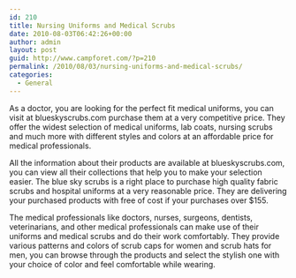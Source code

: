 ```yaml
---
id: 210
title: Nursing Uniforms and Medical Scrubs
date: 2010-08-03T06:42:26+00:00
author: admin
layout: post
guid: http://www.campforet.com/?p=210
permalink: /2010/08/03/nursing-uniforms-and-medical-scrubs/
categories:
  - General
---
```

As a doctor, you are looking for the perfect fit medical uniforms, you can visit at blueskyscrubs.com purchase them at a very competitive price. They offer the widest selection of medical uniforms, lab coats, nursing scrubs and much more with different styles and colors at an affordable price for medical professionals.

All the information about their products are available at blueskyscrubs.com, you can view all their collections that help you to make your selection easier. The blue sky scrubs is a right place to purchase high quality fabric scrubs and hospital uniforms at a very reasonable price. They are delivering your purchased products with free of cost if your purchases over $155.

The medical professionals like doctors, nurses, surgeons, dentists, veterinarians, and other medical professionals can make use of their uniforms and medical scrubs and do their work comfortably. They provide various patterns and colors of scrub caps for women and scrub hats for men, you can browse through the products and select the stylish one with your choice of color and feel comfortable while wearing.